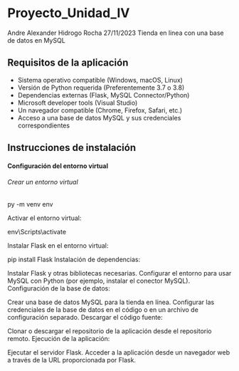 # Proyecto_Unidad_IV
Andre Alexander Hidrogo Rocha 27/11/2023 Tienda en linea con una base de datos en MySQL

## Requisitos de la aplicación

* Sistema operativo compatible (Windows, macOS, Linux)
* Versión de Python requerida (Preferentemente 3.7 o 3.8)
* Dependencias externas (Flask, MySQL Connector/Python)
* Microsoft developer tools (Visual Studio)
* Un navegador compatible (Chrome, Firefox, Safari, etc.)
* Acceso a una base de datos MySQL y sus credenciales correspondientes

## Instrucciones de instalación

#### Configuración del entorno virtual

###### Crear un entorno virtual

py -m venv env

Activar el entorno virtual:

env\Scripts\activate

Instalar Flask en el entorno virtual:

pip install Flask
Instalación de dependencias:

Instalar Flask y otras bibliotecas necesarias.
Configurar el entorno para usar MySQL con Python (por ejemplo, instalar el conector MySQL).
Configuración de la base de datos:

Crear una base de datos MySQL para la tienda en línea.
Configurar las credenciales de la base de datos en el código o en un archivo de configuración separado.
Descargar el código fuente:

Clonar o descargar el repositorio de la aplicación desde el repositorio remoto.
Ejecución de la aplicación:

Ejecutar el servidor Flask.
Acceder a la aplicación desde un navegador web a través de la URL proporcionada por Flask.
